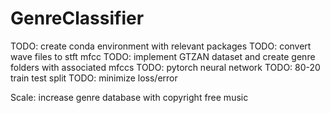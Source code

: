 # GenreClassifier
TODO: create conda environment with relevant packages
TODO: convert wave files to stft mfcc
TODO: implement GTZAN dataset and create genre folders with associated mfccs
TODO: pytorch neural network
TODO: 80-20 train test split
TODO: minimize loss/error

Scale: increase genre database with copyright free music
